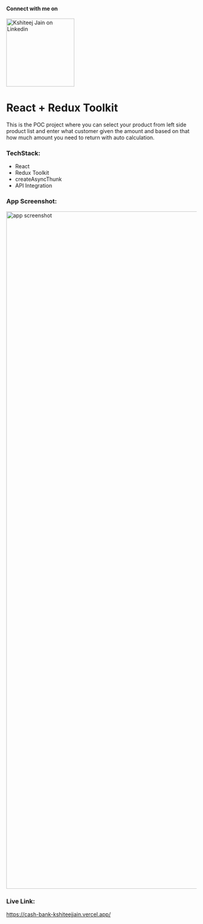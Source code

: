 #### Connect with me on

[<img alt="Kshiteej Jain on Linkedin" width="180" src="https://user-images.githubusercontent.com/10721667/213983686-6f6b2612-41b7-4c48-a4be-d62c44302412.svg" />](https://www.linkedin.com/in/kshiteejjain/)

# React + Redux Toolkit
This is the POC project where you can select your product from left side product list and enter what customer given the amount and based on that how much amount you need to return with auto calculation.



### TechStack:
 - React
 - Redux Toolkit
 - createAsyncThunk
 - API Integration




### App Screenshot: 
<img width="1791" alt="app screenshot" src="https://user-images.githubusercontent.com/10721667/213973868-28e6afc4-e30b-47be-86a3-6561b7c3d353.png">



### Live Link:
https://cash-bank-kshiteejjain.vercel.app/


